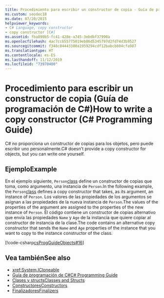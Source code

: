 ```yaml
---
title: Procedimiento para escribir un constructor de copia - Guía de programación de C#
ms.custom: seodec18
ms.date: 07/20/2015
helpviewer_keywords:
- C# Language, copy constructor
- copy constructor [C#]
ms.assetid: fba899b5-fc41-428e-a745-3ebdbf37990a
ms.openlocfilehash: 4ac7ccb55775019eb86d5345797d2fd74d3b9527
ms.sourcegitcommit: f348c84443380a1959294cdf12babcb804cfa987
ms.translationtype: HT
ms.contentlocale: es-ES
ms.lasthandoff: 11/12/2019
ms.locfileid: "73970400"
---
```

# <a name="how-to-write-a-copy-constructor-c-programming-guide"></a><span data-ttu-id="f5da3-102">Procedimiento para escribir un constructor de copia (Guía de programación de C#)</span><span class="sxs-lookup"><span data-stu-id="f5da3-102">How to write a copy constructor (C# Programming Guide)</span></span>
<span data-ttu-id="f5da3-103">C# no proporciona un constructor de copias para los objetos, pero puede escribir uno personalmente.</span><span class="sxs-lookup"><span data-stu-id="f5da3-103">C# doesn't provide a copy constructor for objects, but you can write one yourself.</span></span>  
  
## <a name="example"></a><span data-ttu-id="f5da3-104">Ejemplo</span><span class="sxs-lookup"><span data-stu-id="f5da3-104">Example</span></span>  
 <span data-ttu-id="f5da3-105">En el ejemplo siguiente, `Person`[class](../../language-reference/keywords/class.md) define un constructor de copias que toma, como argumento, una instancia de `Person`.</span><span class="sxs-lookup"><span data-stu-id="f5da3-105">In the following example, the `Person`[class](../../language-reference/keywords/class.md) defines a copy constructor that takes, as its argument, an instance of `Person`.</span></span> <span data-ttu-id="f5da3-106">Los valores de las propiedades de los argumentos se asignan a las propiedades de la nueva instancia de `Person`.</span><span class="sxs-lookup"><span data-stu-id="f5da3-106">The values of the properties of the argument are assigned to the properties of the new instance of `Person`.</span></span> <span data-ttu-id="f5da3-107">El código contiene un constructor de copias alternativo que envía las propiedades `Name` y `Age` de la instancia que quiere copiar al constructor de instancia de la clase.</span><span class="sxs-lookup"><span data-stu-id="f5da3-107">The code contains an alternative copy constructor that sends the `Name` and `Age` properties of the instance that you want to copy to the instance constructor of the class.</span></span>  
  
 [!code-csharp[csProgGuideObjects#16](~/samples/snippets/csharp/VS_Snippets_VBCSharp/csProgGuideObjects/CS/Objects.cs#16)]  
  
## <a name="see-also"></a><span data-ttu-id="f5da3-108">Vea también</span><span class="sxs-lookup"><span data-stu-id="f5da3-108">See also</span></span>

- <xref:System.ICloneable>
- [<span data-ttu-id="f5da3-109">Guía de programación de C#</span><span class="sxs-lookup"><span data-stu-id="f5da3-109">C# Programming Guide</span></span>](../index.md)
- [<span data-ttu-id="f5da3-110">Clases y structs</span><span class="sxs-lookup"><span data-stu-id="f5da3-110">Classes and Structs</span></span>](./index.md)
- [<span data-ttu-id="f5da3-111">Constructores</span><span class="sxs-lookup"><span data-stu-id="f5da3-111">Constructors</span></span>](./constructors.md)
- [<span data-ttu-id="f5da3-112">Finalizadores</span><span class="sxs-lookup"><span data-stu-id="f5da3-112">Finalizers</span></span>](./destructors.md)
